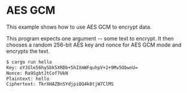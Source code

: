 # AES GCM

This example shows how to use AES GCM to encrypt data.

This program expects one argument -- some text to encrypt. It then chooses a
random 256-bit AES key and nonce for AES GCM mode and encrypts the text.

```bash
$ cargo run hello
Key: oYJGle56hySbk5XRDb+5hIXmWFquhpV+2+9Mv5ObwnU=
Nonce: Ra9SgbtJtCof7UkN
Plaintext: hello
Ciphertext: TkrXHAZBnSYdjpiQQ4k8tjW7ClMS
```
